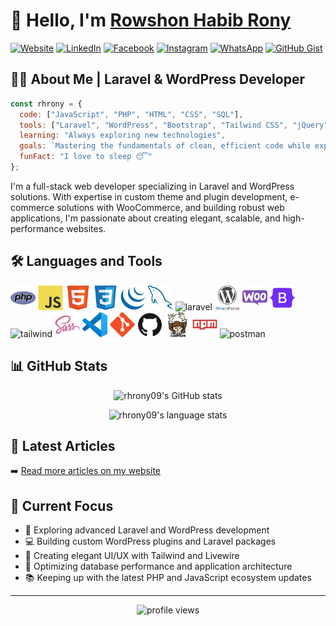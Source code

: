 # 👋 Hello, I'm [Rowshon Habib Rony](https://rhrony.com)

[![Website](https://img.shields.io/website?label=rhrony.com&style=flat-square&url=https%3A%2F%2Frhrony.com)](https://rhrony.com)
[![LinkedIn](https://img.shields.io/badge/LinkedIn-Connect-blue?style=flat-square&logo=linkedin)](https://www.linkedin.com/in/rhrony)
[![Facebook](https://img.shields.io/badge/Facebook-Follow-blue?style=flat-square&logo=facebook)](https://www.facebook.com/rhrony009)
[![Instagram](https://img.shields.io/badge/Instagram-Follow-purple?style=flat-square&logo=instagram)](https://www.instagram.com/rh_rony)
[![WhatsApp](https://img.shields.io/badge/WhatsApp-Chat-brightgreen?style=flat-square&logo=whatsapp)](https://wa.link/nfyian)
[![GitHub Gist](https://img.shields.io/badge/GitHub-Gist-black?style=flat-square&logo=github)](https://gist.github.com/rhrony09)

## 👨‍💻 About Me | Laravel & WordPress Developer

```javascript
const rhrony = {
  code: ["JavaScript", "PHP", "HTML", "CSS", "SQL"],
  tools: ["Laravel", "WordPress", "Bootstrap", "Tailwind CSS", "jQuery", "Git", "WooCommerce"],
  learning: "Always exploring new technologies",
  goals: `Mastering the fundamentals of clean, efficient code while expanding my Laravel and WordPress expertise.`,
  funFact: "I love to sleep 😴"
};
```

I'm a full-stack web developer specializing in Laravel and WordPress solutions. With expertise in custom theme and plugin development, e-commerce solutions with WooCommerce, and building robust web applications, I'm passionate about creating elegant, scalable, and high-performance websites.

## 🛠️ Languages and Tools

<p align="left">
  <!-- Languages -->
  <img src="https://raw.githubusercontent.com/devicons/devicon/master/icons/php/php-original.svg" alt="php" width="40" height="40"/>
  <img src="https://raw.githubusercontent.com/devicons/devicon/master/icons/javascript/javascript-original.svg" alt="javascript" width="40" height="40"/>
  <img src="https://raw.githubusercontent.com/devicons/devicon/master/icons/html5/html5-original.svg" alt="html5" width="40" height="40"/>
  <img src="https://raw.githubusercontent.com/devicons/devicon/master/icons/css3/css3-original.svg" alt="css3" width="40" height="40"/>
  <img src="https://raw.githubusercontent.com/devicons/devicon/master/icons/jquery/jquery-original.svg" alt="jquery" width="40" height="40"/>
  <img src="https://raw.githubusercontent.com/devicons/devicon/master/icons/mysql/mysql-original.svg" alt="mysql" width="40" height="40"/>
  
  <!-- Frameworks & CMS -->
  <img src="https://cdn.worldvectorlogo.com/logos/laravel-2.svg" alt="laravel" width="40" height="40"/>
  <img src="https://raw.githubusercontent.com/devicons/devicon/master/icons/wordpress/wordpress-original.svg" alt="wordpress" width="40" height="40"/>
  <img src="https://raw.githubusercontent.com/devicons/devicon/master/icons/woocommerce/woocommerce-original.svg" alt="woocommerce" width="40" height="40"/>
  <img src="https://raw.githubusercontent.com/devicons/devicon/master/icons/bootstrap/bootstrap-plain.svg" alt="bootstrap" width="40" height="40"/>
  <img src="https://www.vectorlogo.zone/logos/tailwindcss/tailwindcss-icon.svg" alt="tailwind" width="40" height="40"/>
  <img src="https://raw.githubusercontent.com/devicons/devicon/master/icons/sass/sass-original.svg" alt="sass" width="40" height="40"/>
  
  <!-- Tools -->
  <img src="https://raw.githubusercontent.com/devicons/devicon/master/icons/vscode/vscode-original.svg" alt="vscode" width="40" height="40"/>
  <img src="https://raw.githubusercontent.com/devicons/devicon/master/icons/git/git-original.svg" alt="git" width="40" height="40"/>
  <img src="https://raw.githubusercontent.com/devicons/devicon/master/icons/github/github-original.svg" alt="github" width="40" height="40"/>
  <img src="https://raw.githubusercontent.com/devicons/devicon/master/icons/composer/composer-original.svg" alt="composer" width="40" height="40"/>
  <img src="https://raw.githubusercontent.com/devicons/devicon/master/icons/npm/npm-original-wordmark.svg" alt="npm" width="40" height="40"/>
  <img src="https://www.vectorlogo.zone/logos/getpostman/getpostman-icon.svg" alt="postman" width="40" height="40"/>
</p>

## 📊 GitHub Stats

<p align="center">
  <img src="https://github-readme-stats.vercel.app/api?username=rhrony09&show_icons=true&theme=dracula" alt="rhrony09's GitHub stats" />
</p>

<p align="center">
  <img src="https://github-readme-stats.vercel.app/api/top-langs?username=rhrony09&show_icons=true&locale=en&layout=compact&theme=dracula" alt="rhrony09's language stats" />
</p>

## 📝 Latest Articles

<!-- BLOG-POST-LIST:START -->
<!-- BLOG-POST-LIST:END -->

➡️ [Read more articles on my website](https://rhrony.com/articles)

## 🚀 Current Focus

- 🌱 Exploring advanced Laravel and WordPress development
- 💻 Building custom WordPress plugins and Laravel packages
- 🎨 Creating elegant UI/UX with Tailwind and Livewire
- 🔧 Optimizing database performance and application architecture
- 📚 Keeping up with the latest PHP and JavaScript ecosystem updates

---

<p align="center">
  <img src="https://komarev.com/ghpvc/?username=rhrony09&label=Profile%20views&color=0e75b6&style=flat" alt="profile views" />
</p>
